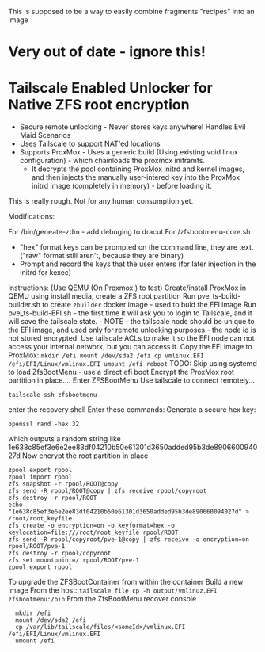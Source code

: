 This is supposed to be a way to easily combine fragments "recipes" into an image


# Very out of date - ignore this!

# Tailscale Enabled Unlocker for Native ZFS root encryption

* Secure remote unlocking - Never stores keys anywhere! Handles Evil Maid Scenarios
* Uses Tailscale to support NAT'ed locations
* Supports ProxMox - Uses a generic build (Using existing void linux configuration) - which chainloads the proxmox initramfs. 
  * It decrypts the pool containing ProxMox initrd and kernel images, and then injects the manually user-intered key into the ProxMox initrd image (completely in memory) - before loading it. 
  

This is really rough. Not for any human consumption yet. 


Modifications: 

For /bin/geneate-zdm - add debuging to dracut
For /zfsbootmenu-core.sh 
  - "hex" format keys can be prompted on the command line, they are text. ("raw" format still aren't, because they are binary)
  - Prompt and record the keys that the user enters (for later injection in the initrd for kexec)


Instructions: (Use QEMU (On Proxmox!) to test)
  Create/install ProxMox in QEMU using install media, create a ZFS root partition
  Run pve_ts-build-builder.sh to create `zbuilder` docker image - used to buld the EFI image
  Run pve_ts-build-EFI.sh - the first time it will ask you to login to Tailscale, and it will save the tailscale state.
    - NOTE - the tailscale node should be unique to the EFI image, and used only for remote unlocking purposes - the node 
    id is not stored encrypted. Use tailscale ACLs to make it so the EFI node can not access your internal network, but you can
    access it. 
  Copy the EFI image to ProxMox: 
    ```
    mkdir /efi
    mount /dev/sda2 /efi
    cp vmlinux.EFI /efi/EFI/Linux/vmlinux.EFI
    umount /efi
    reboot
    ```
  TODO: Skip using systemd to load ZfsBootMenu - use a direct efi boot
  Encrypt the ProxMox root partition in place....
  Enter ZFSBootMenu
  Use tailscale to connect remotely... 
  ```
  tailscale ssh zfsbootmenu 
  ```
  enter the recovery shell
  Enter these commands: 
  Generate a secure hex key: 
  ```
  openssl rand -hex 32 
  ```
  which outputs a random string like 1e638c85ef3e6e2ee83df04210b50e61301d3650added95b3de890660094027d
  Now encrypt the root partition in place
  ```
  zpool export rpool
  zpool import rpool
  zfs snapshot -r rpool/ROOT@copy
  zfs send -R rpool/ROOT@copy | zfs receive rpool/copyroot
  zfs destroy -r rpool/ROOT
  echo "1e638c85ef3e6e2ee83df04210b50e61301d3650added95b3de890660094027d" > /root/root_keyfile
  zfs create -o encryption=on -o keyformat=hex -o keylocation=file:///root/root_keyfile rpool/ROOT
  zfs send -R rpool/copyroot/pve-1@copy | zfs receive -o encryption=on rpool/ROOT/pve-1
  zfs destroy -r rpool/copyroot
  zfs set mountpoint=/ rpool/ROOT/pve-1
  zpool export rpool
  ```

To upgrade the ZFSBootContainer from within the container
Build a new image
From the host: `tailscale file cp -h output/vmlinuz.EFI zfsbootmenu:/bin`
From the ZfsBootMenu recover console 
```
  mkdir /efi
  mount /dev/sda2 /efi
  cp /var/lib/tailscale/files/<someId>/vmlinux.EFI /efi/EFI/Linux/vmlinux.EFI
  umount /efi
  ```
